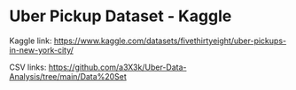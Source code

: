 # Uber Pickup Dataset - Kaggle

Kaggle link: https://www.kaggle.com/datasets/fivethirtyeight/uber-pickups-in-new-york-city/

CSV links: https://github.com/a3X3k/Uber-Data-Analysis/tree/main/Data%20Set
